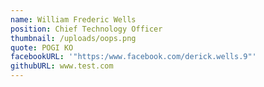 ```yaml
---
name: William Frederic Wells
position: Chief Technology Officer
thumbnail: /uploads/oops.png
quote: POGI KO
facebookURL: '"https:/www.facebook.com/derick.wells.9"'
githubURL: www.test.com
---
```


